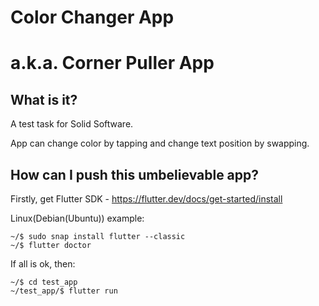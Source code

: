 # Color Changer App
# a.k.a. Corner Puller App

## What is it?
A test task for Solid Software.

App can change color by tapping and change text position by swapping.

## How can I push this umbelievable app?
Firstly, get Flutter SDK - https://flutter.dev/docs/get-started/install

Linux(Debian(Ubuntu)) example:
```code
~/$ sudo snap install flutter --classic
~/$ flutter doctor
```
If all is ok, then:
```code
~/$ cd test_app
~/test_app/$ flutter run
```
